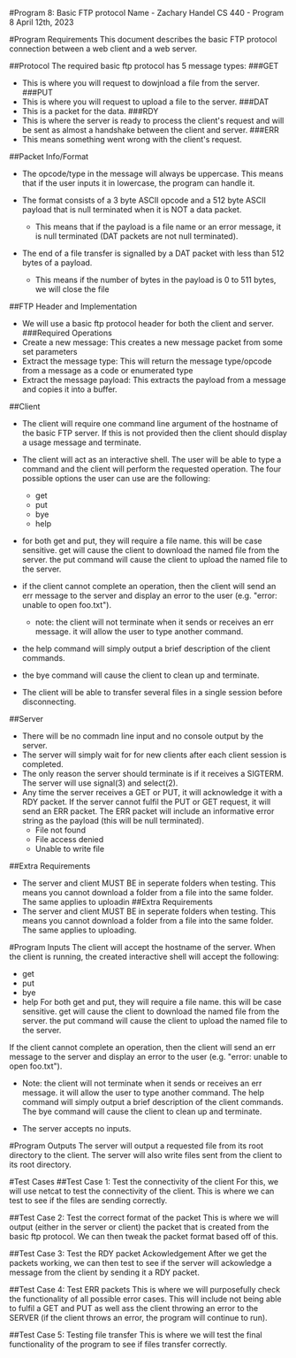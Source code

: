 #Program 8: Basic FTP protocol
Name - Zachary Handel
CS 440 - Program 8
April 12th, 2023

#Program Requirements
This document describes the basic FTP protocol connection between a web client and a web server. 

##Protocol
The required basic ftp protocol has 5 message types:
###GET
- This is where you will request to dowjnload a file from the server.
###PUT
- This is where you will request to upload a file to the server.
###DAT
- This is a packet for the data.
###RDY
- This is where the server is ready to process the client's request and will be sent as almost a handshake between the client and server.
###ERR
- This means something went wrong with the client's request.

##Packet Info/Format
- The opcode/type in the message will always be uppercase. This means that if the user inputs it in lowercase, the program can handle it.
- The format consists of a 3 byte ASCII opcode and a 512 byte ASCII payload that is null terminated when it is NOT a data packet.
	- This means that if the payload is a file name or an error message, it is null terminated (DAT packets are not null terminated).

- The end of a file transfer is signalled by a DAT packet with less than 512 bytes of a payload.
	- This means if the number of bytes in the payload is 0 to 511 bytes, we will close the file

##FTP Header and Implementation
- We will use a basic ftp protocol header for both the client and server. 
###Required Operations
- Create a new message: This creates a new message packet from some set parameters
- Extract the message type: This will return the message type/opcode from a message as a code or enumerated type
- Extract the message payload: This extracts the payload from a message and copies it into a buffer.

##Client
- The client will require one command line argument of the hostname of the basic FTP server. If this is not provided then the client should display a usage message and terminate. 
- The client will act as an interactive shell. The user will be able to type a command and the client will perform the requested operation. The four possible options the user can use are the following:
	- get
	- put
	- bye
	- help
- for both get and put, they will require a file name. this will be case sensitive. get will cause the client to download the named file from the server. the put command will cause the client to upload the named file to the server.
- if the client cannot complete an operation, then the client will send an err message to the server and display an error to the user (e.g. "error: unable to open foo.txt").
	- note: the client will not terminate when it sends or receives an err message. it will allow the user to type another command.
- the help command will simply output a brief description of the client commands. 
- the bye command will cause the client to clean up and terminate.

- The client will be able to transfer several files in a single session before disconnecting.

##Server
- There will be no commadn line input and no console output by the server.
- The server will simply wait for for new clients after each client session is completed. 
- The only reason the server should terminate is if it receives a SIGTERM. The server will use signal(3) and select(2).
- Any time the server receives a GET or PUT, it will acknowledge it with a RDY packet. If the server cannot fulfil the PUT or GET request, it will send an ERR packet. The ERR packet will include an informative error string as the payload (this will be null terminated).
	- File not found
	- File access denied
	- Unable to write file

##Extra Requirements
- The server and client MUST BE in seperate folders when testing. This means you cannot download a folder from a file into the same folder. The same applies to uploadin
##Extra Requirements
- The server and client MUST BE in seperate folders when testing. This means you cannot download a folder from a file into the same folder. The same applies to uploading.

#Program Inputs
The client will accept the hostname of the server. When the client is running, the created interactive shell will accept the following:
- get
- put
- bye
- help
For both get and put, they will require a file name. this will be case sensitive. get will cause the client to download the named file from the server. the put command will cause the client to upload the named file to the server.

If the client cannot complete an operation, then the client will send an err message to the server and display an error to the user (e.g. "error: unable to open foo.txt").
- Note: the client will not terminate when it sends or receives an err message. it will allow the user to type another command.
The help command will simply output a brief description of the client commands. 
The bye command will cause the client to clean up and terminate.

- The server accepts no inputs.

#Program Outputs
The server will output a requested file from its root directory to the client. The server will also write files sent from the client to its root directory.

#Test Cases
##Test Case 1: Test the connectivity of the client
For this, we will use netcat to test the connectivity of the client. This is where we can test to see if the files are sending correctly.

##Test Case 2: Test the correct format of the packet
This is where we will output (either in the server or client) the packet that is created from the basic ftp protocol. We can then tweak the packet format based off of this.

##Test Case 3: Test the RDY packet Ackowledgement
After we get the packets working, we can then test to see if the server will ackowledge a message from the client by sending it a RDY packet.

##Test Case 4: Test ERR packets
This is where we will purposefully check the functionality of all possible error cases. This will include not being able to fulfil a GET and PUT as well ass the client throwing an error to the SERVER (if the client throws an error, the program will continue to run).

##Test Case 5: Testing file transfer
This is where we will test the final functionality of the program to see if files transfer correctly.

